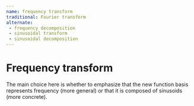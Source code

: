```yaml
---
name: frequency transform
traditional: Fourier transform
alternate:
 - frequency decomposition
 - sinusoidal transform
 - sinusoidal decomposition
---
```


# Frequency transform

The main choice here is whether to emphasize that the new function basis represents frequency (more general) or that it is composed of sinusoids (more concrete).

